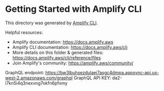 # Getting Started with Amplify CLI
This directory was generated by [Amplify CLI](https://docs.amplify.aws/cli).

Helpful resources:
- Amplify documentation: https://docs.amplify.aws
- Amplify CLI documentation: https://docs.amplify.aws/cli
- More details on this folder & generated files: https://docs.amplify.aws/cli/reference/files
- Join Amplify's community: https://amplify.aws/community/


GraphQL endpoint: https://bw3lbuhsezdulaej7asgc4dmpa.appsync-api.us-west-2.amazonaws.com/graphql
GraphQL API KEY: da2-i7kn5i4q3nexvng7okfn6pfxmy